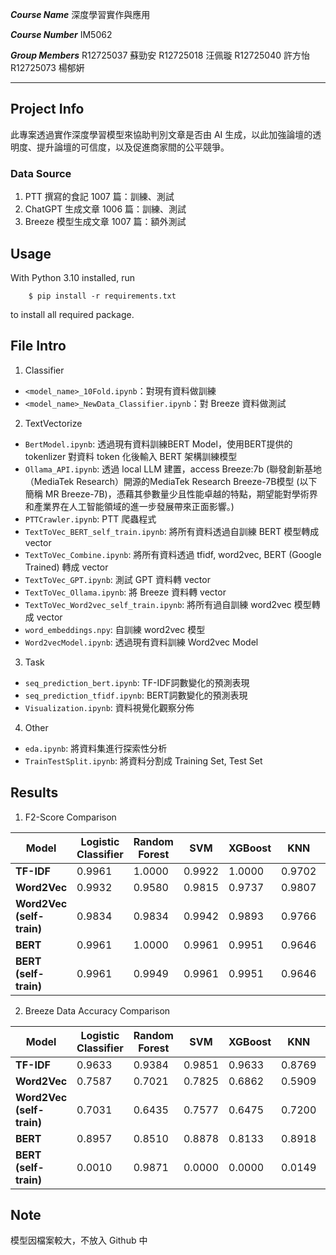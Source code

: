 ***Course Name***
深度學習實作與應用

***Course Number***
IM5062

***Group Members***
R12725037 蘇勁安
R12725018 汪佩璇
R12725040 許方怡
R12725073 楊郁姸

---
## Project Info

此專案透過實作深度學習模型來協助判別文章是否由 AI 生成，以此加強論壇的透明度、提升論壇的可信度，以及促進商家間的公平競爭。

### Data Source
1. PTT 撰寫的食記 1007 篇：訓練、測試
2. ChatGPT 生成文章 1006 篇：訓練、測試
3. Breeze 模型生成文章 1007 篇：額外測試

## Usage
With Python 3.10 installed, run

```shell
    $ pip install -r requirements.txt
```

to install all required package.

## File Intro

1. Classifier

- `<model_name>_10Fold.ipynb`：對現有資料做訓練
- `<model_name>_NewData_Classifier.ipynb`：對 Breeze 資料做測試

2. TextVectorize
- `BertModel.ipynb`: 透過現有資料訓練BERT Model，使用BERT提供的 tokenlizer 對資料 token 化後輸入 BERT 架構訓練模型
- `Ollama_API.ipynb`: 透過 local LLM 建置，access Breeze:7b (聯發創新基地（MediaTek Research）開源的MediaTek Research Breeze-7B模型 (以下簡稱 MR Breeze-7B)，憑藉其參數量少且性能卓越的特點，期望能對學術界和產業界在人工智能領域的進一步發展帶來正面影響。)
- `PTTCrawler.ipynb`: PTT 爬蟲程式
- `TextToVec_BERT_self_train.ipynb`: 將所有資料透過自訓練 BERT 模型轉成 vector
- `TextToVec_Combine.ipynb`: 將所有資料透過 tfidf, word2vec, BERT (Google Trained) 轉成 vector
- `TextToVec_GPT.ipynb`: 測試 GPT 資料轉 vector
- `TextToVec_Ollama.ipynb`: 將 Breeze 資料轉 vector
- `TextToVec_Word2vec_self_train.ipynb`: 將所有過自訓練 word2vec 模型轉成 vector
- `word_embeddings.npy`: 自訓練 word2vec 模型
- `Word2vecModel.ipynb`: 透過現有資料訓練 Word2vec Model

3. Task
- `seq_prediction_bert.ipynb`: TF-IDF詞數變化的預測表現
- `seq_prediction_tfidf.ipynb`: BERT詞數變化的預測表現
- `Visualization.ipynb`: 資料視覺化觀察分佈

4. Other
- `eda.ipynb`: 將資料集進行探索性分析
- `TrainTestSplit.ipynb`: 將資料分割成 Training Set, Test Set

## Results
1. F2-Score Comparison

| Model                  | Logistic Classifier | Random Forest | SVM   | XGBoost | KNN   | MLP   | GRU   |
|------------------------|---------------------|---------------|-------|---------|-------|-------|-------|
| **TF-IDF**             | 0.9961              | 1.0000        | 0.9922| 1.0000  | 0.9702| 0.9865| 0.9922|
| **Word2Vec**           | 0.9932              | 0.9580        | 0.9815| 0.9737  | 0.9807| 0.9883| 0.9844|
| **Word2Vec (self-train)** | 0.9834          | 0.9834        | 0.9942| 0.9893  | 0.9766| 0.9961| 0.9951|
| **BERT**               | 0.9961              | 1.0000        | 0.9961| 0.9951  | 0.9646| 0.9961| 1.0000|
| **BERT (self-train)**  | 0.9961              | 0.9949        | 0.9961| 0.9951  | 0.9646| 1.0000| 1.0000|

2. Breeze Data Accuracy Comparison

| Model                  | Logistic Classifier | Random Forest | SVM   | XGBoost | KNN   | MLP   | GRU   |
|------------------------|---------------------|---------------|-------|---------|-------|-------|-------|
| **TF-IDF**             | 0.9633              | 0.9384        | 0.9851| 0.9633  | 0.8769| 0.6802| 0.9772|
| **Word2Vec**           | 0.7587              | 0.7021        | 0.7825| 0.6862  | 0.5909| 0.7627| 0.7239|
| **Word2Vec (self-train)** | 0.7031          | 0.6435        | 0.7577| 0.6475  | 0.7200| 0.7676| 0.6931|
| **BERT**               | 0.8957              | 0.8510        | 0.8878| 0.8133  | 0.8918| 0.8342| 0.8272|
| **BERT (self-train)**  | 0.0010              | 0.9871        | 0.0000| 0.0000  | 0.0149| 0.9990| 0.9990|

## Note
模型因檔案較大，不放入 Github 中
